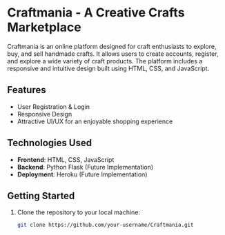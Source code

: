 # Craftmania - A Creative Crafts Marketplace

Craftmania is an online platform designed for craft enthusiasts to explore, buy, and sell handmade crafts. It allows users to create accounts, register, and explore a wide variety of craft products. The platform includes a responsive and intuitive design built using HTML, CSS, and JavaScript.

## Features
- User Registration & Login
- Responsive Design
- Attractive UI/UX for an enjoyable shopping experience

## Technologies Used
- **Frontend**: HTML, CSS, JavaScript
- **Backend**: Python Flask (Future Implementation)
- **Deployment**: Heroku (Future Implementation)

## Getting Started
1. Clone the repository to your local machine:
   ```bash
   git clone https://github.com/your-username/Craftmania.git
